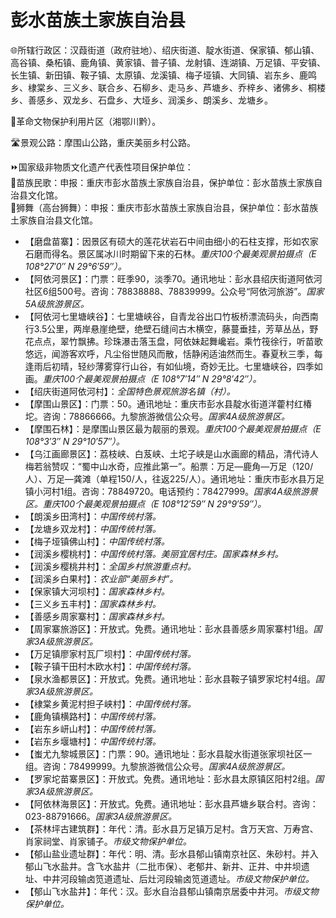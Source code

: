 # 彭水苗族土家族自治县  
🌐所辖行政区：汉葭街道（政府驻地）、绍庆街道、靛水街道、保家镇、郁山镇、高谷镇、桑柘镇、鹿角镇、黄家镇、普子镇、龙射镇、连湖镇、万足镇、平安镇、长生镇、新田镇、鞍子镇、太原镇、龙溪镇、梅子垭镇、大同镇、岩东乡、鹿鸣乡、棣棠乡、三义乡、联合乡、石柳乡、走马乡、芦塘乡、乔梓乡、诸佛乡、桐楼乡、善感乡、双龙乡、石盘乡、大垭乡、润溪乡、朗溪乡、龙塘乡。  
  
🚩革命文物保护利用片区（湘鄂川黔）。  
  
🛣️景观公路：摩围山公路，重庆美丽乡村公路。  
  
⏩国家级非物质文化遗产代表性项目保护单位：  
🔸苗族民歌：申报：重庆市彭水苗族土家族自治县，保护单位：彭水苗族土家族自治县文化馆。  
🔸狮舞（高台狮舞）：申报：重庆市彭水苗族土家族自治县，保护单位：彭水苗族土家族自治县文化馆。  
  
* 【磨盘苗寨】：因景区有硕大的莲花状岩石中间由细小的石柱支撑，形如农家石磨而得名。景区属冰川时期留下来的石林。*重庆100个最美观景拍摄点（E 108°27′0″ N 29°6′59″）。*
* 【阿依河景区】：门票：旺季90，淡季70。通讯地址：彭水县绍庆街道阿依河社区6组500号。咨询：78838888、78839999。公众号“阿依河旅游”。*国家5A级旅游景区。*  
* 【阿依河七里塘峡谷】：七里塘峡谷，自青龙谷出口竹板桥漂流码头，向西南行3.5公里，两岸悬崖绝壁，绝壁石缝间古木横空，藤蔓垂挂，芳草丛丛，野花点点，翠竹飘拂。珍珠瀑击落玉盘，阿依妹起舞巉岩。乘竹筏徐行，听苗歌悠远，闻游客欢呼，凡尘俗世随风而散，恬静闲适油然而生。春夏秋三季，每逢雨后初晴，轻纱薄雾穿行山谷，有如仙境，奇妙无比。七里塘峡谷，四季如画。*重庆100个最美观景拍摄点（E 108°7′14″ N 29°8′42″）。*
* 【绍庆街道阿依河村】：*全国特色景观旅游名镇（村）。*
* 【摩围山景区】：门票：50。通讯地址：重庆市彭水县靛水街道洋藿村红椿坨。咨询：78866666。九黎旅游微信公众号。*国家4A级旅游景区。*  
* 【摩围石林】：是摩围山景区最为靓丽的景观。*重庆100个最美观景拍摄点（E 108°3′3″ N 29°10′57″）。*
* 【乌江画廊景区】：荔枝峡、白芨峡、土坨子峡是山水画廊的精品，清代诗人梅若翁赞叹：“蜀中山水奇，应推此第一”。船票：万足—鹿角—万足（120/人）、万足—龚滩（单程150/人，往返225/人）。通讯地址：重庆市彭水县万足镇小河村1组。咨询：78849720。电话预约：78427999。*国家4A级旅游景区。重庆100个最美观景拍摄点（E 108°12′59″ N 29°9′59″）。*  
* 【朗溪乡田湾村】：*中国传统村落。*
* 【龙塘乡双龙村】：*中国传统村落。*
* 【梅子垭镇佛山村】：*中国传统村落。*
* 【润溪乡樱桃村】：*中国传统村落。美丽宜居村庄。国家森林乡村。*
* 【润溪乡樱桃井村】：*全国乡村旅游重点村。*
* 【润溪乡白果村】：*农业部“美丽乡村”。*
* 【保家镇大河坝村】：*国家森林乡村。*
* 【三义乡五丰村】：*国家森林乡村。*
* 【善感乡周家寨村】：*国家森林乡村。*
* 【周家寨旅游区】：开放式。免费。通讯地址：彭水县善感乡周家寨村1组。*国家3A级旅游景区。*  
* 【万足镇廖家村瓦厂坝村】：*中国传统村落。*
* 【鞍子镇干田村木欧水村】：*中国传统村落。*
* 【泉水渔都景区】：开放式。免费。通讯地址：彭水县鞍子镇罗家坨村4组。*国家3A级旅游景区。*  
* 【棣棠乡黄泥村担子峡村】：*中国传统村落。*  
* 【鹿角镇横路村】：*中国传统村落。*  
* 【岩东乡岍山村】：*中国传统村落。*  
* 【岩东乡堰塘村】：*中国传统村落。*  
* 【蚩尤九黎城景区】：门票：90。通讯地址：彭水县靛水街道张家坝社区一组。咨询：78499999。九黎旅游微信公众号。*国家4A级旅游景区。*  
* 【罗家坨苗寨景区】：开放式。免费。通讯地址：彭水县太原镇区阳村2组。*国家3A级旅游景区。*  
* 【阿依林海景区】：开放式。免费。通讯地址：彭水县芦塘乡联合村。咨询：023-88791666。*国家3A级旅游景区。*    
* 【茶林坪古建筑群】：年代：清。彭水县万足镇万足村。含万天宫、万寿宫、肖家祠堂、肖家铺子。*市级文物保护单位。*  
* 【郁山盐业遗址群】：年代：明、清。彭水县郁山镇南京社区、朱砂村。并入郁山飞水盐井。含飞水盐井（二批市保）、老郁井、新井、正井、中井坝遗址、中井河段输卤笕道遗址、后灶河段输卤笕道遗址。*市级文物保护单位。*  
* 【郁山飞水盐井】：年代：汉。彭水自治县郁山镇南京居委中井河。*市级文物保护单位。*  